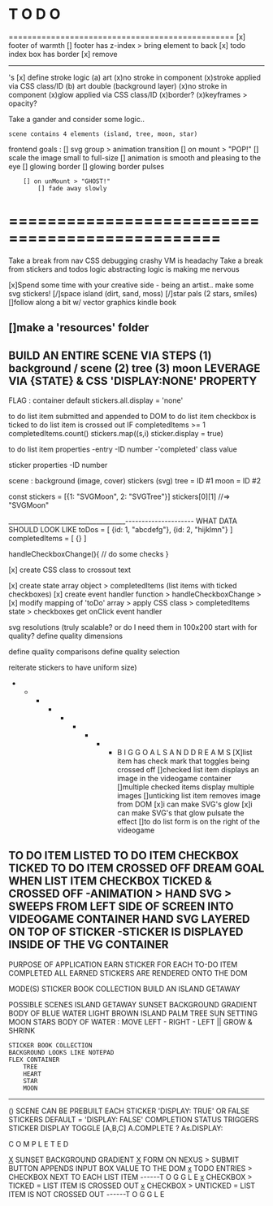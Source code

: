 T O D O
================================================
================================================
[x] footer of warmth
[] footer has z-index > bring element to back
[x] todo index box has border [x] remove <hr>'s
[x] define stroke logic 
    (a) art 
        (x)no stroke in component
        (x)stroke applied via CSS class/ID
    (b) art double (background layer)
        (x)no stroke in component
        (x)glow applied via CSS class/ID
            (x)border?
            (x)keyframes > opacity?

Take a gander and consider some logic..

    scene contains 4 elements (island, tree, moon, star)



frontend goals :
    [] svg group > animation transition
        [] on mount > "POP!"
            [] scale the image small to full-size
            [] animation is smooth and pleasing to the eye 
            [] glowing border
            [] glowing border pulses

        [] on unMount > "GHOST!"
            [] fade away slowly


================================================
================================================

Take a break from nav CSS
    debugging crashy VM is headachy
Take a break from stickers and todos logic
    abstracting logic is making me nervous

[x]Spend some time with your creative side - being an artist..
    make some svg stickers!
        [/]space island (dirt, sand, moss)
        [/]star pals (2 stars, smiles)
    []follow along a bit w/ vector graphics kindle book


[]make a 'resources' folder
--------------------------------
BUILD AN ENTIRE SCENE VIA STEPS
(1) background / scene
(2) tree 
(3) moon
LEVERAGE VIA {STATE} 
& CSS 'DISPLAY:NONE' PROPERTY
--------------------------------

FLAG : container default
    stickers.all.display = 'none'

to do list item submitted and appended to DOM
to do list item checkbox is ticked
to do list item is crossed out
IF completedItems >= 1
    completedItems.count()
    stickers.map((s,i) sticker.display = true)


to do list item properties
    -entry
    -ID number
    -'completed' class value
    

sticker properties
    -ID number


scene :
    background (image, cover)
    stickers (svg)
    tree = ID #1
    moon = ID #2

const stickers = [{1: "SVGMoon", 2: "SVGTree"}]
stickers[0][1] //=> "SVGMoon"



















____________________________________---------------------
                                    WHAT DATA SHOULD LOOK LIKE
toDos = [
        {id: 1, "abcdefg"},
        {id: 2, "hijklmn"}
        ]
completedItems = [
    {}
]

handleCheckboxChange(){
    // do some checks
}

[x] create CSS class to crossout text

[x] create state array object
    > completedItems (list items with ticked checkboxes)
[x] create event handler function
    > handleCheckboxChange
        >
[x] modify mapping of 'toDo' array 
    > apply CSS class 
        > completedItems state
        > checkboxes get onClick event handler


svg resolutions (truly scalable? or do I need them in 100x200 start with for quality? define quality dimensions

define quality comparisons
define quality selection

reiterate stickers to have uniform size)        


- - - - - - - - - B I G   G O A L S   A N D   D R E A M S
[X]list item has check mark that toggles being crossed off
[]checked list item displays an image in the videogame container
[]multiple checked items display multiple images
[]unticking list item removes image from DOM
[x]i can make SVG's glow
[x]i can make SVG's that glow pulsate the effect
[]to do list form is on the right of the videogame


TO DO ITEM LISTED
TO DO ITEM CHECKBOX TICKED
TO DO ITEM CROSSED OFF
                DREAM GOAL
    WHEN LIST ITEM CHECKBOX TICKED & CROSSED OFF
        -ANIMATION > HAND SVG > SWEEPS FROM LEFT SIDE OF SCREEN INTO VIDEOGAME CONTAINER
            HAND SVG LAYERED ON TOP OF STICKER
        -STICKER IS DISPLAYED INSIDE OF THE VG CONTAINER                
-----------------------------------------------------------
PURPOSE OF APPLICATION
    EARN STICKER FOR EACH TO-DO ITEM COMPLETED
    ALL EARNED STICKERS ARE RENDERED ONTO THE DOM

MODE(S)
    STICKER BOOK COLLECTION
    BUILD AN ISLAND GETAWAY

POSSIBLE SCENES
    ISLAND GETAWAY
    SUNSET BACKGROUND GRADIENT
        BODY OF BLUE WATER
        LIGHT BROWN ISLAND
        PALM TREE
        SUN SETTING
        MOON
        STARS
    BODY OF WATER : MOVE LEFT - RIGHT - LEFT || GROW & SHRINK

    STICKER BOOK COLLECTION
    BACKGROUND LOOKS LIKE NOTEPAD
    FLEX CONTAINER
        TREE
        HEART
        STAR
        MOON
-----------------------------------------------------------

() SCENE CAN BE PREBUILT
    EACH STICKER 'DISPLAY: TRUE' OR FALSE
    STICKERS DEFAULT = 'DISPLAY: FALSE'
    COMPLETION STATUS TRIGGERS STICKER DISPLAY TOGGLE [A,B,C] 
    A.COMPLETE ? As.DISPLAY: 

C O M P L E T E D

[X](1) SUNSET BACKGROUND GRADIENT
[X](2) FORM ON NEXUS > SUBMIT BUTTON APPENDS INPUT BOX VALUE TO THE DOM
[x](3) TODO ENTRIES > CHECKBOX NEXT TO EACH LIST ITEM
                                        ------T O G G L E
[x](4) CHECKBOX > TICKED = LIST ITEM IS CROSSED OUT
[x](5) CHECKBOX > UNTICKED = LIST ITEM IS NOT CROSSED OUT
                                        ------T O G G L E

